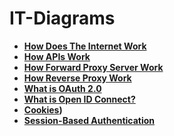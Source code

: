 # IT-Diagrams

- <b>[How Does The Internet Work](https://github.com/earkevin11/IT-Diagrams/assets/104326475/e0644743-e155-4eb9-a6c4-b36c45092742)</b>
- <b>[How APIs Work](https://github.com/earkevin11/IT-Diagrams/assets/104326475/4833dad4-c59e-4442-821a-73fbda1c9932)</b>
- <b>[How Forward Proxy Server Work](https://github.com/earkevin11/IT-Diagrams/assets/104326475/b06a090c-fdd2-4d36-9139-85467c9a9cec)</b>
- <b>[How Reverse Proxy Work](https://github.com/earkevin11/IT-Diagrams/assets/104326475/12bc22ba-2685-415b-bba1-6fe8ce99086e)</b>
- <b>[What is OAuth 2.0](https://github.com/earkevin11/IT-Diagrams/assets/104326475/f8e89cc3-8e21-4337-b265-4e8698ff9c97)</b>
- <b>[What is Open ID Connect?](https://github.com/earkevin11/IT-Diagrams/assets/104326475/709544e7-ab3b-4144-9c0f-f53134a82d14)</b>
- <b>[Cookies](https://github.com/earkevin11/IT-Diagrams/assets/104326475/f8923089-3a04-4898-be69-b7729dbb24d4))</b>
- <b>[Session-Based Authentication](https://github.com/earkevin11/IT-Diagrams/assets/104326475/578d54b7-b5a3-4e92-b944-41146d13c884)</b>
